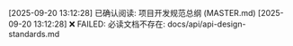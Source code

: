 [2025-09-20 13:12:28] 已确认阅读: 项目开发规范总纲 (MASTER.md)
[2025-09-20 13:12:28] ❌ FAILED: 必读文档不存在: docs/api/api-design-standards.md
